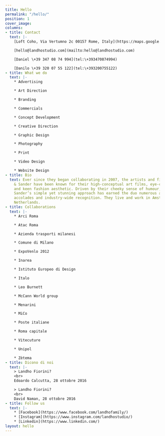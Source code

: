 ```yaml
---
title: Hello
permalink: "/hello/"
position: 1
cover_image: 
columns:
- title: Contact
  text: |-
    [Loft Coho, Via Vertumno 2c 00157 Rome, Italy](https://maps.google.com/maps?q=Coho\+Loft\+in\+Rome\+Vertumno\+2\+c,\+00157\+Rome,\+Italy)

    [hello@landhostudio.com](mailto:hello@landhostudio.com)

    [Daniel \+39 347 08 74 994](tel:\+393470874994)

    [Danilo \+39 320 07 55 122](tel:\+393200755122)
- title: What we do
  text: |-
    * Advertising

    * Art Direction

    * Branding

    * Commercials

    * Concept Development

    * Creative Direction

    * Graphic Design

    * Photography

    * Print

    * Video Design

    * Website Design
- title: Bio
  text: Ever since they began collaborating in 2007, the artists and filmmakers Lernert
    & Sander have been known for their high-conceptual art films, eye-catching installations
    and keen fashion aesthetic. Driven by their cheeky sense of humour, Lernert &
    Sander’s simple yet stunning approach has earned the duo numerous awards, international
    accolades and industry-wide recognition. They live and work in Amsterdam, the
    Netherlands.
- title: Collaborations
  text: |-
    * Arci Roma

    * Atac Roma

    * Azienda trasporti milanesi

    * Comune di Milano

    * ExpoVenlo 2012

    * Inarea

    * Istituto Europeo di Design

    * Italo

    * Leo Burnett

    * McCann World group

    * Menarini

    * MiCo

    * Poste italiane

    * Roma capitale

    * Vitecuture

    * Unipol

    * Zètema
- title: Dicono di noi
  text: |-
    > Landho Fiorini?
    <br>
    Edoardo Calcutta, 28 ottobre 2016

    > Landho Fiorini?
    <br>
    David Naman, 28 ottobre 2016
- title: Follow us
  text: |-
    * [Facebook](https://www.facebook.com/landhofamily/)
    * [Instagram](https://www.instagram.com/landhostudio/)
    * [Linkedin](https://www.linkedin.com/)
layout: hello
---
```


